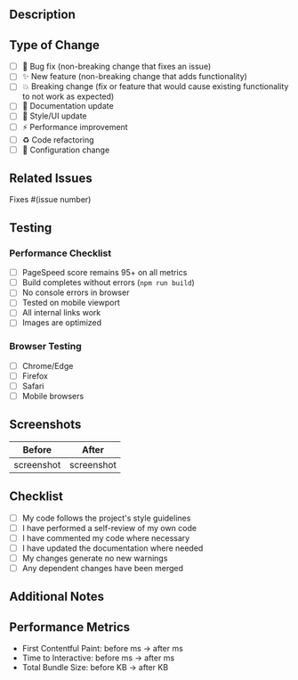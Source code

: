 ## Description
<!-- Provide a brief description of the changes in this PR -->

## Type of Change
<!-- Mark the relevant option with an 'x' -->
- [ ] 🐛 Bug fix (non-breaking change that fixes an issue)
- [ ] ✨ New feature (non-breaking change that adds functionality)
- [ ] 💥 Breaking change (fix or feature that would cause existing functionality to not work as expected)
- [ ] 📝 Documentation update
- [ ] 🎨 Style/UI update
- [ ] ⚡ Performance improvement
- [ ] ♻️ Code refactoring
- [ ] 🔧 Configuration change

## Related Issues
<!-- Link any related issues here -->
Fixes #(issue number)

## Testing
<!-- Describe the tests you ran to verify your changes -->

### Performance Checklist
- [ ] PageSpeed score remains 95+ on all metrics
- [ ] Build completes without errors (`npm run build`)
- [ ] No console errors in browser
- [ ] Tested on mobile viewport
- [ ] All internal links work
- [ ] Images are optimized

### Browser Testing
- [ ] Chrome/Edge
- [ ] Firefox
- [ ] Safari
- [ ] Mobile browsers

## Screenshots
<!-- If applicable, add screenshots to help explain your changes -->
| Before | After |
|--------|-------|
| screenshot | screenshot |

## Checklist
<!-- Mark completed items with an 'x' -->
- [ ] My code follows the project's style guidelines
- [ ] I have performed a self-review of my own code
- [ ] I have commented my code where necessary
- [ ] I have updated the documentation where needed
- [ ] My changes generate no new warnings
- [ ] Any dependent changes have been merged

## Additional Notes
<!-- Add any additional notes, concerns, or discussion points -->

## Performance Metrics
<!-- For significant changes, include before/after metrics -->
- First Contentful Paint: before ms → after ms
- Time to Interactive: before ms → after ms
- Total Bundle Size: before KB → after KB